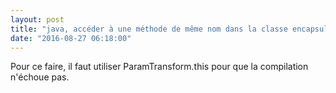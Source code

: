 ```yaml
---
layout: post
title: "java, accéder à une méthode de même nom dans la classe encapsulande depuis une classe anonyme"
date: "2016-08-27 06:18:00"
---
```

<script src="//pastebin.com/embed_js/MwydCM9n"></script>

Pour ce faire, il faut utiliser ParamTransform.this pour que la compilation n'échoue pas.
